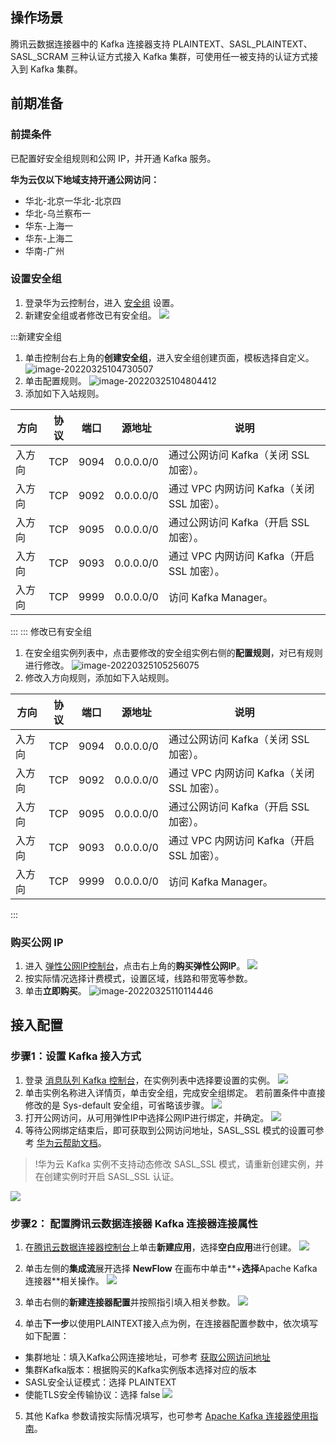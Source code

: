 ## 操作场景
腾讯云数据连接器中的 Kafka 连接器支持 PLAINTEXT、SASL_PLAINTEXT、SASL_SCRAM 三种认证方式接入 Kafka 集群，可使用任一被支持的认证方式接入到 Kafka 集群。

## 前期准备
### 前提条件
已配置好安全组规则和公网 IP，并开通 Kafka 服务。

**华为云仅以下地域支持开通公网访问：**
- 华北-北京一华北-北京四
- 华北-乌兰察布一
- 华东-上海一
- 华东-上海二
- 华南-广州


### 设置安全组
1. 登录华为云控制台，进入 [安全组](https://console.huaweicloud.com/vpc/?region=cn-south-1#/secGroups) 设置。
2. 新建安全组或者修改已有安全组。
![](https://qcloudimg.tencent-cloud.cn/raw/a2f566787654a5d2eb9407203ce596a8.png)
<dx-tabs>
:::新建安全组

1. 单击控制台右上角的**创建安全组**，进入安全组创建页面，模板选择自定义。
 ![image-20220325104730507](https://qcloudimg.tencent-cloud.cn/raw/d3ca1fde6c2d3c47b7467ce786426fb6/image-20220325104730507.png)
2. 单击配置规则。
 ![image-20220325104804412](https://qcloudimg.tencent-cloud.cn/raw/548e0e1698827d26b9888b0adf3640ce/image-20220325104804412.png)
3. 添加如下入站规则。


 | 方向   | 协议 | 端口 | 源地址    | 说明                                  |
 | ------ | ---- | ---- | --------- | ------------------------------------- |
 | 入方向 | TCP  | 9094 | 0.0.0.0/0 | 通过公网访问 Kafka（关闭 SSL 加密）。    |
 | 入方向 | TCP  | 9092 | 0.0.0.0/0 | 通过 VPC 内网访问 Kafka（关闭 SSL 加密）。 |
 | 入方向 | TCP  | 9095 | 0.0.0.0/0 | 通过公网访问 Kafka（开启 SSL 加密）。    |
 | 入方向 | TCP  | 9093 | 0.0.0.0/0 | 通过 VPC 内网访问 Kafka（开启 SSL 加密）。 |
 | 入方向 | TCP  | 9999 | 0.0.0.0/0 | 访问 Kafka Manager。                   |
:::
::: 修改已有安全组

1. 在安全组实例列表中，点击要修改的安全组实例右侧的**配置规则**，对已有规则进行修改。
![image-20220325105256075](https://qcloudimg.tencent-cloud.cn/raw/9e5ded4fbde443bfd6b4c82f9398654e/image-20220325105256075.png)
2. 修改入方向规则，添加如下入站规则。


 | 方向   | 协议 | 端口 | 源地址    | 说明                                  |   
 | ------ | ---- | ---- | --------- | ------------------------------------- |
 | 入方向 | TCP  | 9094 | 0.0.0.0/0 | 通过公网访问 Kafka（关闭 SSL 加密）。    |
 | 入方向 | TCP  | 9092 | 0.0.0.0/0 | 通过 VPC 内网访问 Kafka（关闭 SSL 加密）。 |
 | 入方向 | TCP  | 9095 | 0.0.0.0/0 | 通过公网访问 Kafka（开启 SSL 加密）。    |
 | 入方向 | TCP  | 9093 | 0.0.0.0/0 | 通过 VPC 内网访问 Kafka（开启 SSL 加密）。 |
 | 入方向 | TCP  | 9999 | 0.0.0.0/0 | 访问 Kafka Manager。                   |
 
:::
</dx-tabs>

### 购买公网 IP

1. 进入 [弹性公网IP控制台](https://console.huaweicloud.com/vpc/?region=cn-south-1#/eips)，点击右上角的**购买弹性公网IP**。
![](https://qcloudimg.tencent-cloud.cn/raw/651e5338bfe657d562f3e9c29be869b6.png)
2. 按实际情况选择计费模式，设置区域，线路和带宽等参数。
3. 单击**立即购买**。
![image-20220325110114446](https://qcloudimg.tencent-cloud.cn/raw/0c3582d96bbb61f27db682f8b636f852/image-20220325110114446.png)

## 接入配置

### 步骤1：设置 Kafka 接入方式

1. 登录 [消息队列 Kafka 控制台](https://console.huaweicloud.com/dms/?engine=kafka&agencyId=344eb50173f9430489ff1be6c4769e54&region=cn-south-1&locale=zh-cn#/queue/manager/newKafkaList)，在实例列表中选择要设置的实例。
![](https://qcloudimg.tencent-cloud.cn/raw/ed4b9d76ae726394e4bd7d6fcd4bb5cc.png)
2. 单击实例名称进入详情页，单击安全组，完成安全组绑定。
若前置条件中直接修改的是 Sys-default 安全组，可省略该步骤。
![](https://qcloudimg.tencent-cloud.cn/raw/2567bcc66808ed543cc71ece8293485c.png)
3. 打开公网访问，从可用弹性IP中选择公网IP进行绑定，并确定。
![](https://qcloudimg.tencent-cloud.cn/raw/a576ce96b30ace5d93a28836c878cc72.png)
4. 等待公网绑定结束后，即可获取到公网访问地址，SASL_SSL 模式的设置可参考 [华为云帮助文档](https://support.huaweicloud.com/intl/zh-cn/usermanual-kafka/kafka-ug-180604013.html)[](id:method1)。
>!华为云 Kafka 实例不支持动态修改 SASL_SSL 模式，请重新创建实例，并在创建实例时开启 SASL_SSL 认证。
>
![](https://qcloudimg.tencent-cloud.cn/raw/4e3389c2f43a175b892d231c668ff25a.png)


### 步骤2： 配置腾讯云数据连接器 Kafka 连接器连接属性 
1. 在[腾讯云数据连接器控制台](https://console.cloud.tencent.com/ipaas)上单击**新建应用**，选择**空白应用**进行创建。
![](https://qcloudimg.tencent-cloud.cn/raw/f0e3a02558a61e6168e4a6c993931820.png)
2. 单击左侧的**集成流**展开选择 **NewFlow** 在画布中单击**+**选择**Apache Kafka 连接器**相关操作。
![](https://qcloudimg.tencent-cloud.cn/raw/188f6b9dbdd2c8c618f417ea3d293ba6.png)
3. 单击右侧的**新建连接器配置**并按照指引填入相关参数。
![](https://qcloudimg.tencent-cloud.cn/raw/8112f535875f2cacfdb1fd2bf36fd3f4.png)

4. 单击**下一步**以使用PLAINTEXT接入点为例，在连接器配置参数中，依次填写如下配置：
 - 集群地址：填入Kafka公网连接地址，可参考 [获取公网访问地址](#method1)
 - 集群Kafka版本：根据购买的Kafka实例版本选择对应的版本
 - SASL安全认证模式：选择 PLAINTEXT
 - 使能TLS安全传输协议：选择 false
![](https://qcloudimg.tencent-cloud.cn/raw/3cad80a06f2e9b7e3bd9ac98fc43ae9b.png)
5. 其他 Kafka 参数请按实际情况填写，也可参考 [Apache Kafka 连接器使用指南](https://cloud.tencent.com/document/product/1270/55465)。

